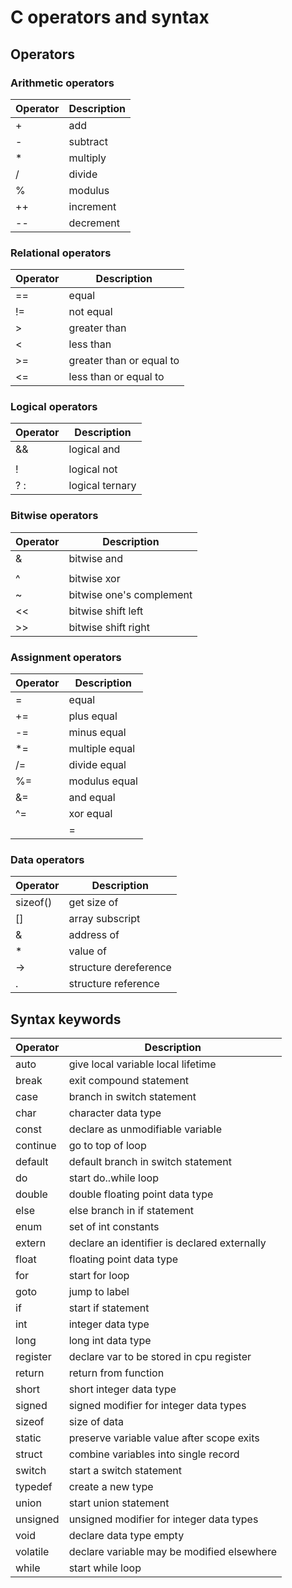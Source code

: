 # C operators and syntax

## Operators

### Arithmetic operators
|Operator|Description|
|--------|-----------|
|+|add|
|-|subtract|
|*|multiply|
|/|divide|
|%|modulus|
|++|increment|
|--|decrement|

### Relational operators
|Operator|Description|
|--------|-----------|
|==|equal|
|!=|not equal|
|>|greater than|
|<|less than|
|>=|greater than or equal to|
|<=|less than or equal to|

### Logical operators
|Operator|Description|
|--------|-----------|
|&&|logical and|
| || |logical or|
|!|logical not|
|? :|logical ternary|

### Bitwise operators
|Operator|Description|
|--------|-----------|
|&|bitwise and|
|||bitwise or|
|^|bitwise xor|
|~|bitwise one's complement|
|<<|bitwise shift left|
|>>|bitwise shift right|

### Assignment operators
|Operator|Description|
|--------|-----------|
|=|equal
|+=|plus equal|
|-=|minus equal|
|*=|multiple equal|
|/=|divide equal|
|%=|modulus equal|
|&=|and equal|
|^=|xor equal|
||=|or equal|

### Data operators
|Operator|Description|
|--------|-----------|
|sizeof()|get size of|
|[]|array subscript|
|&|address of|
|*|value of|
|->|structure dereference|
|.|structure reference

## Syntax keywords
|Operator|Description|
|--------|-----------|
|auto| give local variable local lifetime|
|break|exit compound statement|
|case|branch in switch statement|
|char|character data type|
|const|declare as unmodifiable variable|
|continue|go to top of loop|
|default|default branch in switch statement|
|do|start do..while loop|
|double|double floating point data type|
|else|else branch in if statement|
|enum|set of int constants|
|extern|declare an identifier is declared externally|
|float|floating point data type|
|for|start for loop|
|goto|jump to label|
|if|start if statement|
|int|integer data type|
|long|long int data type|
|register|declare var to be stored in cpu register|
|return|return from function|
|short|short integer data type|
|signed|signed modifier for integer data types|
|sizeof|size of data|
|static|preserve variable value after scope exits|
|struct|combine variables into single record|
|switch|start a switch statement|
|typedef|create a new type|
|union|start union statement|
|unsigned|unsigned modifier for integer data types|
|void|declare data type empty|
|volatile|declare variable may be modified elsewhere|
|while|start while loop|


